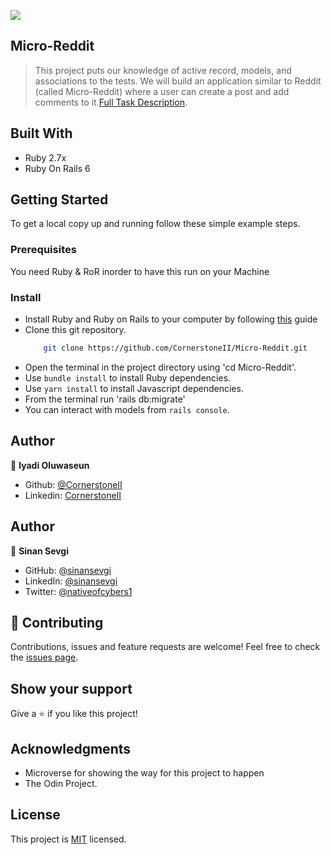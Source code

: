 ![](https://img.shields.io/badge/Microverse-blueviolet)

## Micro-Reddit
> This project puts our knowledge of active record, models, and associations to the tests. We will build an application similar to Reddit (called Micro-Reddit) where a user can create a post and add comments to it.[Full Task Description](https://www.theodinproject.com/courses/ruby-on-rails/lessons/building-with-active-record-ruby-on-rails).

## Built With
- Ruby 2.7x
- Ruby On Rails 6

## Getting Started
To get a local copy up and running follow these simple example steps.

### Prerequisites
You need Ruby & RoR inorder to have this run on your Machine

### Install
 - Install Ruby and Ruby on Rails to your computer by following [this](https://gorails.com/setup/) guide
 - Clone this git repository.
    ```sh
        git clone https://github.com/CornerstoneII/Micro-Reddit.git
    ```
 - Open the terminal in the project directory using 'cd Micro-Reddit'.
 - Use `bundle install` to install Ruby dependencies.
 - Use `yarn install` to install Javascript dependencies.
 - From the terminal run 'rails db:migrate'
 - You can interact with models from `rails console`.

## Author
:bust_in_silhouette: **Iyadi Oluwaseun**
- Github: [@CornerstoneII](https://github.com/CornerstoneII)
- Linkedin: [CornerstoneII](https://www.linkedin.com/in/oluwaseun-iyadi-773584b4/)

## Author
:bust_in_silhouette: **Sinan Sevgi**
- GitHub: [@sinansevgi](https://github.com/sinansevgi)
- LinkedIn: [@sinansevgi](https://www.linkedin.com/in/sinan-s-52559437/)
- Twitter: [@nativeofcybers1](https://twitter.com/nativeofcybers1)

## :handshake: Contributing
Contributions, issues and feature requests are welcome!
Feel free to check the [issues page](issues/).

## Show your support
Give a :star:️ if you like this project!

## Acknowledgments
- Microverse for showing the way for this project to happen
- The Odin Project.

## License
This project is [MIT](https://opensource.org/licenses/MIT) licensed.

